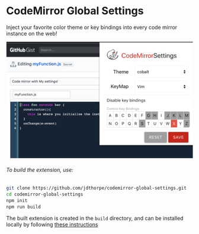 # CodeMirror Global Settings

Inject your favorite color theme or key bindings into every code mirror instance on the web!

![Screen shot](./assets/ScreenShot.png)

###### To build the extension, use:

```bash
git clone https://github.com/jdthorpe/codemirror-global-settings.git
cd codemirror-global-settings
npm init
npm run build
```

The built extension is created in the `build` directory, and can be installed
locally by following [these instructions](
https://github.com/jdthorpe/codemirror-global-settings)


<!--
images were converted like so: 
homebrew install imagemagick
cd public/assets
magick -background none ./cm-icon.svg -resize 128x128 -format png ./cm-icon-128.png
magick -background none ./cm-icon.svg -resize 48x48 -format png ./cm-icon-48.png
magick -background none ./cm-icon.svg -resize 32x32 -format png ./cm-icon-32.png
magick -background none ./cm-icon.svg -resize 16x16 -format png ./cm-icon-16.png

clean up befor publishing: 

ls -aR build | grep '\(~\|swp\)$' | xargs rm -f
-->





